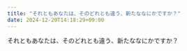 ```yaml
---
title: "それともあなたは、そのどれとも違う、新たななにかですか？"
date: 2024-12-20T14:18:29+09:00
---
```

それともあなたは、そのどれとも違う、新たななにかですか？
